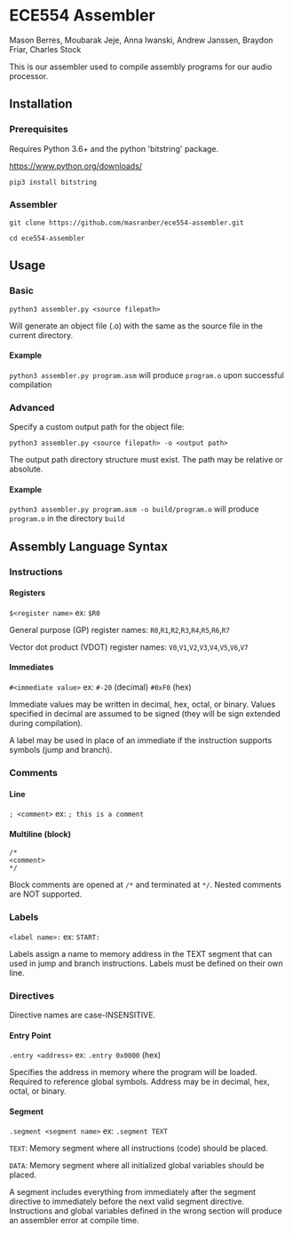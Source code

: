 # ECE554 Assembler

Mason Berres, Moubarak Jeje, Anna Iwanski, Andrew Janssen, Braydon Friar, Charles Stock

This is our assembler used to compile assembly programs for our audio processor.

## Installation

### Prerequisites

Requires Python 3.6+ and the python 'bitstring' package.

https://www.python.org/downloads/

`pip3 install bitstring`

### Assembler

`git clone https://github.com/masranber/ece554-assembler.git`

`cd ece554-assembler`

## Usage

### Basic
`python3 assembler.py <source filepath>`

Will generate an object file (.o) with the same as the source file in the current directory.

#### Example
`python3 assembler.py program.asm` will produce `program.o` upon successful compilation

### Advanced
Specify a custom output path for the object file:

`python3 assembler.py <source filepath> -o <output path>`

The output path directory structure must exist. The path may be relative or absolute.

#### Example
`python3 assembler.py program.asm -o build/program.o` will produce `program.o` in the directory `build`

## Assembly Language Syntax

### Instructions

#### Registers

`$<register name>` ex: `$R0`

General purpose (GP) register names: `R0`,`R1`,`R2`,`R3`,`R4`,`R5`,`R6`,`R7`

Vector dot product (VDOT) register names: `V0`,`V1`,`V2`,`V3`,`V4`,`V5`,`V6`,`V7`

#### Immediates

`#<immediate value>` ex: `#-20` (decimal) `#0xF0` (hex)

Immediate values may be written in decimal, hex, octal, or binary. Values specified in decimal are assumed to be signed (they will be sign extended during compilation).

A label may be used in place of an immediate if the instruction supports symbols (jump and branch).


### Comments

#### Line

`; <comment>` ex: `; this is a comment`

#### Multiline (block)

```
/*
<comment>
*/
```

Block comments are opened at `/*` and terminated at `*/`. Nested comments are NOT supported.

### Labels

`<label name>:` ex: `START:`

Labels assign a name to memory address in the TEXT segment that can used in jump and branch instructions. Labels must be defined on their own line.

### Directives

Directive names are case-INSENSITIVE.

#### Entry Point
`.entry <address>` ex: `.entry 0x0000` (hex)

Specifies the address in memory where the program will be loaded. Required to reference global symbols. Address may be in decimal, hex, octal, or binary.

#### Segment
`.segment <segment name>` ex: `.segment TEXT`

`TEXT`: Memory segment where all instructions (code) should be placed.

`DATA`: Memory segment where all initialized global variables should be placed.

A segment includes everything from immediately after the segment directive to immediately before the next valid segment directive. Instructions and global variables defined in the wrong section will produce an assembler error at compile time.
